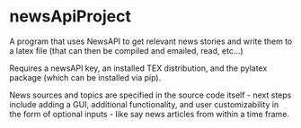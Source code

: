 # newsApiProject
A program that uses NewsAPI to get relevant news stories and write them to a latex file (that can then be compiled and emailed, read, etc...)

Requires a newsAPI key, an installed TEX distribution, and the pylatex package (which can be installed via pip). 

News sources and topics are specified in the source code itself - next steps include adding a GUI, additional functionality, and
user customizability in the form of optional inputs - like say news articles from within a time frame.

